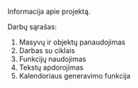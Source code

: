 Informacija apie projektą.

Darbų sąrašas:
1. Masyvų ir objektų panaudojimas
2. Darbas su ciklais
3. Funkcijų naudojimas
4. Tekstų apdorojimas
5. Kalendoriaus generavimo funkcija